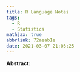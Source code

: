 ```yaml
---
title: R Language Notes
tags:
  - R
  - Statistics
mathjax: true
abbrlink: 72aeab1e
date: 2021-03-07 21:03:25
---
```


**Abstract:** 

<!-- more -->